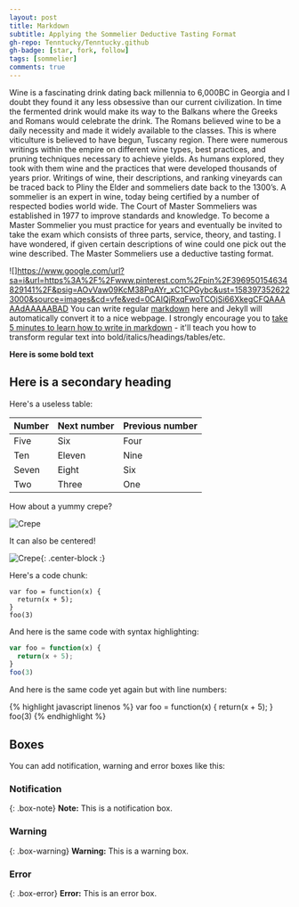 ```yaml
---
layout: post
title: Markdown
subtitle: Applying the Sommelier Deductive Tasting Format
gh-repo: Tenntucky/Tenntucky.github
gh-badge: [star, fork, follow]
tags: [sommelier]
comments: true
---
```



Wine is a fascinating drink dating back millennia to 6,000BC in Georgia and I doubt they found it any less obsessive than our current civilization. In time the fermented drink would make its way to the Balkans where the Greeks and Romans would celebrate the drink. The Romans believed wine to be a daily necessity and made it widely available to the classes. This is where viticulture is believed to have begun, Tuscany region. There were numerous writings within the empire on different wine types, best practices, and pruning techniques necessary to achieve yields. 
As humans explored, they took with them wine and the practices that were developed thousands of years prior. Writings of wine, their descriptions, and ranking vineyards can be traced back to Pliny the Elder and sommeliers date back to the 1300’s. A sommelier is an expert in wine, today being certified by a number of respected bodies world wide. The Court of Master Sommeliers was established in 1977 to improve standards and knowledge. To become a Master Sommelier you must practice for years and eventually be invited to take the exam which consists of three parts, service, theory, and tasting. 
I have wondered, if given certain descriptions of wine could one pick out the wine described. The Master Sommeliers use a deductive tasting format. 

![]https://www.google.com/url?sa=i&url=https%3A%2F%2Fwww.pinterest.com%2Fpin%2F396950154634829141%2F&psig=AOvVaw09KcM38PqAYr_xC1CPGybc&ust=1583973526223000&source=images&cd=vfe&ved=0CAIQjRxqFwoTCOjSi66XkegCFQAAAAAdAAAAABAD
You can write regular [markdown](http://markdowntutorial.com/) here and Jekyll will automatically convert it to a nice webpage.  I strongly encourage you to [take 5 minutes to learn how to write in markdown](http://markdowntutorial.com/) - it'll teach you how to transform regular text into bold/italics/headings/tables/etc.

**Here is some bold text**

## Here is a secondary heading

Here's a useless table:

| Number | Next number | Previous number |
| :------ |:--- | :--- |
| Five | Six | Four |
| Ten | Eleven | Nine |
| Seven | Eight | Six |
| Two | Three | One |


How about a yummy crepe?

![Crepe](https://s3-media3.fl.yelpcdn.com/bphoto/cQ1Yoa75m2yUFFbY2xwuqw/348s.jpg)

It can also be centered!

![Crepe](https://s3-media3.fl.yelpcdn.com/bphoto/cQ1Yoa75m2yUFFbY2xwuqw/348s.jpg){: .center-block :}

Here's a code chunk:

~~~
var foo = function(x) {
  return(x + 5);
}
foo(3)
~~~

And here is the same code with syntax highlighting:

```javascript
var foo = function(x) {
  return(x + 5);
}
foo(3)
```

And here is the same code yet again but with line numbers:

{% highlight javascript linenos %}
var foo = function(x) {
  return(x + 5);
}
foo(3)
{% endhighlight %}

## Boxes
You can add notification, warning and error boxes like this:

### Notification

{: .box-note}
**Note:** This is a notification box.

### Warning

{: .box-warning}
**Warning:** This is a warning box.

### Error

{: .box-error}
**Error:** This is an error box.
